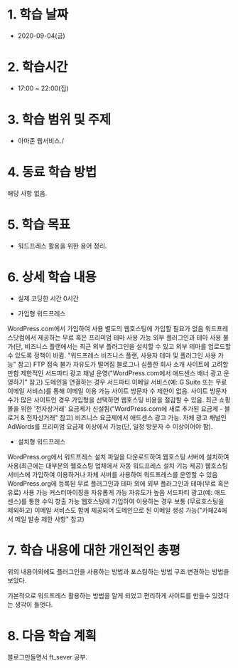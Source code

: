 # 1. 학습 날짜

* 2020-09-04(금)

# 2. 학습시간

* 17:00 ~ 22:00(집)

# 3. 학습 범위 및 주제

* 아마존 웹서비스./  
# 4. 동료 학습 방법

해당 사항 없음.

# 5. 학습 목표
 * 워드프레스 활용을 위한 용어 정리.

# 6. 상세 학습 내용
* 실제 코딩한 시간 0시간
  
* 가입형 워드프레스
  
WordPress.com에서 가입하여 사용
별도의 웹호스팅에 가입할 필요가 없음
워드프레스닷컴에서 제공하는 무료 혹은 프리미엄 테마 사용 가능
외부 플러그인과 테마 사용 불가(단, 비즈니스 플랜에서는 최근 외부 플러그인을 설치할 수 있고 외부 테마를 업로드할 수 있도록 정책이 바뀜. "워드프레스 비즈니스 플랜, 사용자 테마 및 플러그인 사용 가능" 참고)
FTP 접속 불가
자유도가 떨어짐
블로그나 심플한 회사 소개 사이트에 고려할 만함
제한적인 서드파티 광고 채널 운영("WordPress.com에서 애드센스 배너 광고 운영하기" 참고)
도메인을 연결하는 경우 서드파티 이메일 서비스(예: G Suite 또는 무료 이메일 서비스)를 통해 이메일 이용 가능
사이트 방문자 수 제한이 없음. 사이트 방문자 수가 많은 사이트인 경우 가입형을 선택하면 웹호스팅 비용을 절감할 수 있음.
최근 쇼핑몰을 위한 '전자상거래' 요금제가 신설됨("WordPress.com에 새로 추가된 요금제 - 블로거 & 전자상거래" 참고)
비즈니스 요금제에서 애드센스 광고 가능. 자체 광고 채널인 AdWords를 프리미엄 요금제 이상에서 가능(단, 일정 방문자 수 이상이어야 함).

* 설치형 워드프레스

WordPress.org에서 워드프레스 설치 파일을 다운로드하여 웹호스팅 서버에 설치하여 사용(최근에는 대부분의 웹호스팅 업체에서 자동 워드프레스 설치 기능 제공)
웹호스팅 서비스에 가입하여 이용하거나 자체 서버를 사용하여 워드프레스를 운영할 수 있음
WordPress.org에 등록된 무료 플러그인과 테마 외에 외부 플러그인과 테마(무료 혹은 유료) 사용 가능
커스터마이징을 자유롭게 가능
자유도가 높음
서드파티 광고(예: 애드센스)를 통한 수익 창출 가능
웹호스팅에 가입하여 이용하는 경우 보통 (무료호스팅을 제외하고) 이메일 서비스도 함께 제공되어 도메인으로 된 이메일 생성 가능("카페24에서 메일 발송 제한 사항" 참고)


# 7. 학습 내용에 대한 개인적인 총평
위의 내용이외에도 플러그인을 사용하는 방법과 포스팅하는 방법 구조 변경하는 방법을 보았다. 

기본적으로 워드프레스 활용하는 방법을 알게 되었고 편리하게 사이트를 만들수 있겠다는 생각이 들엇다. 

# 8. 다음 학습 계획
블로그만들면서 ft_sever 공부. 